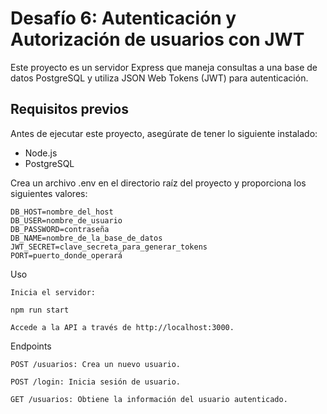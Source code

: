 # Desafío 6: Autenticación y Autorización de usuarios con JWT

Este proyecto es un servidor Express que maneja consultas a una base de datos PostgreSQL y utiliza JSON Web Tokens (JWT) para autenticación. 

## Requisitos previos

Antes de ejecutar este proyecto, asegúrate de tener lo siguiente instalado:

- Node.js
- PostgreSQL

Crea un archivo .env en el directorio raíz del proyecto y proporciona los siguientes valores:

    DB_HOST=nombre_del_host
    DB_USER=nombre_de_usuario
    DB_PASSWORD=contraseña
    DB_NAME=nombre_de_la_base_de_datos
    JWT_SECRET=clave_secreta_para_generar_tokens
    PORT=puerto_donde_operará

Uso

    Inicia el servidor:

    npm run start

    Accede a la API a través de http://localhost:3000.

Endpoints

    POST /usuarios: Crea un nuevo usuario. 

    POST /login: Inicia sesión de usuario. 

    GET /usuarios: Obtiene la información del usuario autenticado. 

